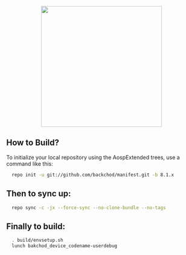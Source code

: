 <p align="center">
<img src="" width="320px" height="320px" > 
</p>




How to Build?
-------------

To initialize your local repository using the AospExtended trees, use a 
command like this:

```bash
  repo init -u git://github.com/backchod/manifest.git -b 8.1.x
```
  
Then to sync up:
----------------

```bash
  repo sync -c -jx --force-sync --no-clone-bundle --no-tags
```
Finally to build:
-----------------

```bash
  . build/envsetup.sh
  lunch bakchod_device_codename-userdebug
   
```
